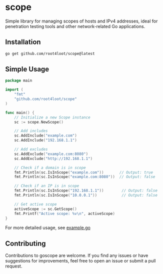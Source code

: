 # scope

Simple library for managing scopes of hosts and IPv4 addresses, ideal for penetration testing tools and other network-related Go applications.

## Installation

```bash
go get github.com/root4loot/scope@latest
```

## Simple Usage

```go
package main

import (
	"fmt"
	"github.com/root4loot/scope"
)

func main() {
	// Initialize a new Scope instance
	sc := scope.NewScope()

	// Add includes
	sc.AddInclude("example.com")
	sc.AddInclude("192.168.1.1")

	// Add excludes
	sc.AddExclude("example.com:8080")
	sc.AddExclude("http://192.168.1.1")

	// Check if a domain is in scope
	fmt.Println(sc.IsInScope("example.com"))       // Output: true
	fmt.Println(sc.IsInScope("example.com:8080"))  // Output: false

	// Check if an IP is in scope
	fmt.Println(sc.IsInScope("192.168.1.1"))        // Output: false
	fmt.Println(sc.IsInScope("10.0.0.1"))           // Output: false

	// Get active scope
	activeScope := sc.GetScope()
	fmt.Printf("Active scope: %v\n", activeScope)
}
```

For more detailed usage, see [example.go](https://github.com/root4loot/scope/blob/main/example/example.go)

## Contributing

Contributions to goscope are welcome. If you find any issues or have suggestions for improvements, feel free to open an issue or submit a pull request.